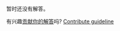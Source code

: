 
暂时还没有解答。

有兴趣[贡献你的解答](https://github.com/BFEdev/BFE.dev-solutions/blob/main/quiz/parseint-2_zh.md)吗? [Contribute guideline](https://github.com/BFEdev/BFE.dev-solutions#how-to-contribute)
